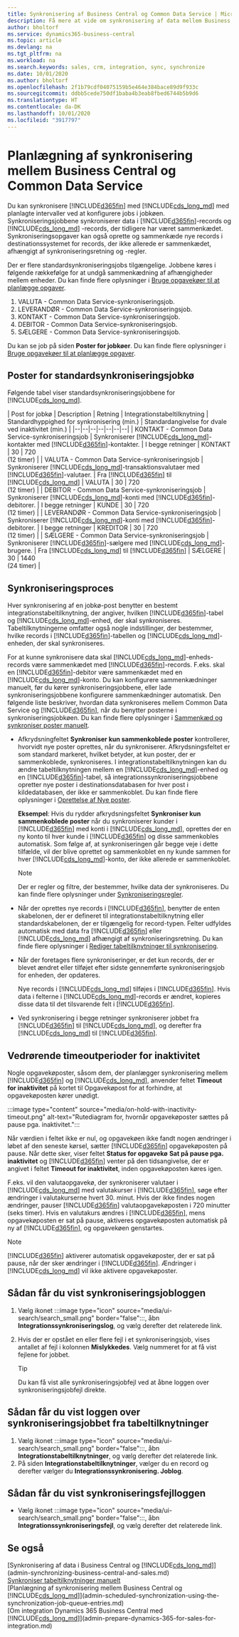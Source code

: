 ```yaml
---
title: Synkronisering af Business Central og Common Data Service | Microsoft Docs
description: Få mere at vide om synkronisering af data mellem Business Central og Common Data Service.
author: bholtorf
ms.service: dynamics365-business-central
ms.topic: article
ms.devlang: na
ms.tgt_pltfrm: na
ms.workload: na
ms.search.keywords: sales, crm, integration, sync, synchronize
ms.date: 10/01/2020
ms.author: bholtorf
ms.openlocfilehash: 2f1b79cdf04075159b5e464e384bace89d9f933c
ms.sourcegitcommit: ddbb5cede750df1baba4b3eab8fbed6744b5b9d6
ms.translationtype: HT
ms.contentlocale: da-DK
ms.lasthandoff: 10/01/2020
ms.locfileid: "3917797"
---
```

# <a name="scheduling-a-synchronization-between-business-central-and-common-data-service"></a>Planlægning af synkronisering mellem Business Central og Common Data Service

Du kan synkronisere [!INCLUDE[d365fin](includes/d365fin_md.md)] med [!INCLUDE[cds_long_md](includes/cds_long_md.md)] med planlagte intervaller ved at konfigurere jobs i jobkøen. Synkroniseringsjobbene synkroniserer data i [!INCLUDE[d365fin](includes/d365fin_md.md)]-records og [!INCLUDE[cds_long_md](includes/cds_long_md.md)] -records, der tidligere har været sammenkædet. Synkroniseringsopgaver kan også oprette og sammenkæde nye records i destinationssystemet for records, der ikke allerede er sammenkædet, afhængigt af synkroniseringsretning og -regler. 

Der er flere standardsynkroniseringsjobs tilgængelige. Jobbene køres i følgende rækkefølge for at undgå sammenkædning af afhængigheder mellem enheder. Du kan finde flere oplysninger i [Bruge opgavekøer til at planlægge opgaver](/dynamics365/business-central/admin-job-queues-schedule-tasks.md).

1. VALUTA - Common Data Service-synkroniseringsjob.
2. LEVERANDØR - Common Data Service-synkroniseringsjob.
3. KONTAKT - Common Data Service-synkroniseringsjob.
4. DEBITOR - Common Data Service-synkroniseringsjob.
5. SÆLGERE - Common Data Service-synkroniseringsjob.

Du kan se job på siden **Poster for jobkøer**. Du kan finde flere oplysninger i [Bruge opgavekøer til at planlægge opgaver](admin-job-queues-schedule-tasks.md).

## <a name="default-synchronization-job-queue-entries"></a>Poster for standardsynkroniseringsjobkø

Følgende tabel viser standardsynkroniseringsjobbene for [!INCLUDE[cds_long_md](includes/cds_long_md.md)].  

| Post for jobkø | Description | Retning | Integrationstabeltilknytning | Standardhyppighed for synkronisering (min.) | Standardangivelse for dvale ved inaktivitet (min.) |
|--|--|--|--|--|--|--|
| KONTAKT - Common Data Service-synkroniseringsjob | Synkroniserer [!INCLUDE[cds_long_md](includes/cds_long_md.md)]-kontakter med [!INCLUDE[d365fin](includes/d365fin_md.md)]-kontakter. | I begge retninger | KONTAKT | 30 | 720 <br>(12 timer) |
| VALUTA - Common Data Service-synkroniseringsjob | Synkroniserer [!INCLUDE[cds_long_md](includes/cds_long_md.md)]-transaktionsvalutaer med [!INCLUDE[d365fin](includes/d365fin_md.md)]-valutaer. | Fra [!INCLUDE[d365fin](includes/d365fin_md.md)] til [!INCLUDE[cds_long_md](includes/cds_long_md.md)] | VALUTA | 30 | 720 <br> (12 timer) |
| DEBITOR - Common Data Service-synkroniseringsjob | Synkroniserer [!INCLUDE[cds_long_md](includes/cds_long_md.md)]-konti med [!INCLUDE[d365fin](includes/d365fin_md.md)]-debitorer. | I begge retninger | KUNDE | 30 | 720<br> (12 timer) |
| LEVERANDØR - Common Data Service-synkroniseringsjob | Synkroniserer [!INCLUDE[cds_long_md](includes/cds_long_md.md)]-konti med [!INCLUDE[d365fin](includes/d365fin_md.md)]-debitorer. | I begge retninger | KREDITOR | 30 | 720<br> (12 timer) |
| SÆLGERE - Common Data Service-synkroniseringsjob | Synkroniserer [!INCLUDE[d365fin](includes/d365fin_md.md)]-sælgere med [!INCLUDE[cds_long_md](includes/cds_long_md.md)]-brugere. | Fra [!INCLUDE[cds_long_md](includes/cds_long_md.md)] til [!INCLUDE[d365fin](includes/d365fin_md.md)] | SÆLGERE | 30 | 1440<br> (24 timer) |

## <a name="synchronization-process"></a>Synkroniseringsproces

Hver synkronisering af en jobkø-post benytter en bestemt integrationstabeltilknytning, der angiver, hvilken [!INCLUDE[d365fin](includes/d365fin_md.md)]-tabel og [!INCLUDE[cds_long_md](includes/cds_long_md.md)]-enhed, der skal synkroniseres. Tabeltilknytningerne omfatter også nogle indstillinger, der bestemmer, hvilke records i [!INCLUDE[d365fin](includes/d365fin_md.md)]-tabellen og [!INCLUDE[cds_long_md](includes/cds_long_md.md)]-enheden, der skal synkroniseres.  

For at kunne synkronisere data skal [!INCLUDE[cds_long_md](includes/cds_long_md.md)]-enheds-records være sammenkædet med [!INCLUDE[d365fin](includes/d365fin_md.md)]-records. F.eks. skal en [!INCLUDE[d365fin](includes/d365fin_md.md)]-debitor være sammenkædet med en [!INCLUDE[cds_long_md](includes/cds_long_md.md)]-konto. Du kan konfigurere sammenkædninger manuelt, før du kører synkroniseringsjobbene, eller lade synkroniseringsjobbene konfigurere sammenkædninger automatisk. Den følgende liste beskriver, hvordan data synkroniseres mellem Common Data Service og [!INCLUDE[d365fin](includes/d365fin_md.md)], når du benytter posterne i synkroniseringsjobkøen. Du kan finde flere oplysninger i [Sammenkæd og synkroniser poster manuelt](admin-how-to-couple-and-synchronize-records-manually.md).

- Afkrydsningfeltet **Synkroniser kun sammenkoblede poster** kontrollerer, hvorvidt nye poster oprettes, når du synkroniserer. Afkrydsningsfeltet er som standard markeret, hvilket betyder, at kun poster, der er sammenkoblede, synkroniseres. I integrationstabeltilknytningen kan du ændre tabeltilknytningen mellem en [!INCLUDE[cds_long_md](includes/cds_long_md.md)]-enhed og en [!INCLUDE[d365fin](includes/d365fin_md.md)]-tabel, så integrationssynkroniseringsjobbene opretter nye poster i destinationsdatabasen for hver post i kildedatabasen, der ikke er sammenkoblet. Du kan finde flere oplysninger i [Oprettelse af Nye poster](admin-how-to-modify-table-mappings-for-synchronization.md#creating-new-records).

    **Eksempel**: Hvis du rydder afkrydsningsfeltet **Synkroniser kun sammenkoblede poster** når du synkroniserer kunder i [!INCLUDE[d365fin](includes/d365fin_md.md)] med konti i [!INCLUDE[cds_long_md](includes/cds_long_md.md)], oprettes der en ny konto til hver kunde i [!INCLUDE[d365fin](includes/d365fin_md.md)] og disse sammenkobles automatisk. Som følge af, at synkroniseringen går begge veje i dette tilfælde, vil der blive oprettet og sammenkoblet en ny kunde sammen for hver [!INCLUDE[cds_long_md](includes/cds_long_md.md)]-konto, der ikke allerede er sammenkoblet.  

    > [!NOTE]  
    > Der er regler og filtre, der bestemmer, hvilke data der synkroniseres. Du kan finde flere oplysninger under [Synkroniseringsregler](admin-synchronizing-business-central-and-sales.md).

- Når der oprettes nye records i [!INCLUDE[d365fin](includes/d365fin_md.md)], benytter de enten skabelonen, der er defineret til integrationstabeltilknytning eller standardskabelonen, der er tilgængelig for record-typen. Felter udfyldes automatisk med data fra [!INCLUDE[d365fin](includes/d365fin_md.md)] eller [!INCLUDE[cds_long_md](includes/cds_long_md.md)] afhængigt af synkroniseringsretning. Du kan finde flere oplysninger i [Rediger tabeltilknytninger til synkronisering](admin-how-to-modify-table-mappings-for-synchronization.md).  

- Når der foretages flere synkroniseringer, er det kun records, der er blevet ændret eller tilføjet efter sidste gennemførte synkroniseringsjob for enheden, der opdateres.  

     Nye records i [!INCLUDE[cds_long_md](includes/cds_long_md.md)] tilføjes i [!INCLUDE[d365fin](includes/d365fin_md.md)]. Hvis data i felterne i [!INCLUDE[cds_long_md](includes/cds_long_md.md)]-records er ændret, kopieres disse data til det tilsvarende felt i [!INCLUDE[d365fin](includes/d365fin_md.md)].  

- Ved synkronisering i begge retninger synkroniserer jobbet fra [!INCLUDE[d365fin](includes/d365fin_md.md)] til [!INCLUDE[cds_long_md](includes/cds_long_md.md)], og derefter fra [!INCLUDE[cds_long_md](includes/cds_long_md.md)] til [!INCLUDE[d365fin](includes/d365fin_md.md)].

## <a name="about-inactivity-timeouts"></a>Vedrørende timeoutperioder for inaktivitet

Nogle opgavekøposter, såsom dem, der planlægger synkronisering mellem [!INCLUDE[d365fin](includes/d365fin_md.md)] og [!INCLUDE[cds_long_md](includes/cds_long_md.md)], anvender feltet **Timeout for inaktivitet** på kortet til Opgavekøpost for at forhindre, at opgavekøposten kører unødigt.  

:::image type="content" source="media/on-hold-with-inactivity-timeout.png" alt-text="Rutediagram for, hvornår opgavekøposter sættes på pause pga. inaktivitet.":::

Når værdien i feltet ikke er nul, og opgavekøen ikke fandt nogen ændringer i løbet af den seneste kørsel, sætter [!INCLUDE[d365fin](includes/d365fin_md.md)] opgavekøposten på pause. Når dette sker, viser feltet **Status for opgavekø** **Sat på pause pga. inaktivitet** og [!INCLUDE[d365fin](includes/d365fin_md.md)] venter på den tidsangivelse, der er angivet i feltet **Timeout for inaktivitet**, inden opgavekøposten køres igen.  

F.eks. vil den valutaopgavekø, der synkroniserer valutaer i [!INCLUDE[cds_long_md](includes/cds_long_md.md)] med valutakurser i [!INCLUDE[d365fin](includes/d365fin_md.md)], søge efter ændringer i valutakurserne hvert 30. minut. Hvis der ikke findes nogen ændringer, pauser [!INCLUDE[d365fin](includes/d365fin_md.md)] valutaopgavekøposten i 720 minutter (seks timer). Hvis en valutakurs ændres i [!INCLUDE[d365fin](includes/d365fin_md.md)], mens opgavekøposten er sat på pause, aktiveres opgavekøposten automatisk på ny af [!INCLUDE[d365fin](includes/d365fin_md.md)], og opgavekøen genstartes. 

> [!Note]
> [!INCLUDE[d365fin](includes/d365fin_md.md)] aktiverer automatisk opgavekøposter, der er sat på pause, når der sker ændringer i [!INCLUDE[d365fin](includes/d365fin_md.md)]. Ændringer i [!INCLUDE[cds_long_md](includes/cds_long_md.md)] vil ikke aktivere opgavekøposter.

## <a name="to-view-the-synchronization-job-log"></a>Sådan får du vist synkroniseringsjobloggen

1. Vælg ikonet :::image type="icon" source="media/ui-search/search_small.png" border="false":::, åbn **Integrationssynkroniseringslog**, og vælg derefter det relaterede link.
2. Hvis der er opstået en eller flere fejl i et synkroniseringsjob, vises antallet af fejl i kolonnen **Mislykkedes**. Vælg nummeret for at få vist fejlene for jobbet.  

    > [!TIP]  
    > Du kan få vist alle synkroniseringsjobfejl ved at åbne loggen over synkroniseringsjobfejl direkte.

## <a name="to-view-the-synchronization-job-log-from-the-table-mappings"></a>Sådan får du vist loggen over synkroniseringsjobbet fra tabeltilknytninger

1. Vælg ikonet :::image type="icon" source="media/ui-search/search_small.png" border="false":::, åbn **Integrationstabeltilknytninger**, og vælg derefter det relaterede link.
2. På siden **Integrationstabeltilknytninger**, vælger du en record og derefter vælger du **Integrationssynkronisering. Joblog**.  

## <a name="to-view-the-synchronization-error-log"></a>Sådan får du vist synkroniseringsfejlloggen

- Vælg ikonet :::image type="icon" source="media/ui-search/search_small.png" border="false":::, åbn **Integrationssynkroniseringsfejl**, og vælg derefter det relaterede link.

## <a name="see-also"></a>Se også

[Synkronisering af data i Business Central og [!INCLUDE[cds_long_md](includes/cds_long_md.md)]](admin-synchronizing-business-central-and-sales.md)  
[Synkroniser tabeltilknytninger manuelt](admin-manual-synchronization-of-table-mappings.md)  
[Planlægning af synkronisering mellem Business Central og [!INCLUDE[cds_long_md](includes/cds_long_md.md)]](admin-scheduled-synchronization-using-the-synchronization-job-queue-entries.md)  
[Om integration Dynamics 365 Business Central med [!INCLUDE[cds_long_md](includes/cds_long_md.md)]](admin-prepare-dynamics-365-for-sales-for-integration.md)  
